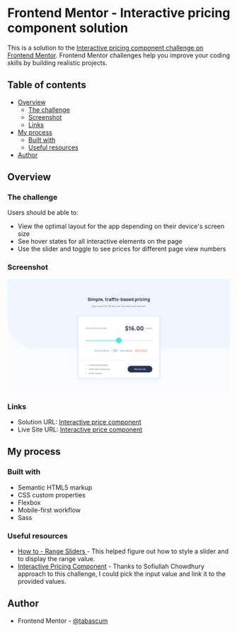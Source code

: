 # Frontend Mentor - Interactive pricing component solution

This is a solution to the [Interactive pricing component challenge on Frontend Mentor](https://www.frontendmentor.io/challenges/interactive-pricing-component-t0m8PIyY8). Frontend Mentor challenges help you improve your coding skills by building realistic projects.

## Table of contents

- [Overview](#overview)
  - [The challenge](#the-challenge)
  - [Screenshot](#screenshot)
  - [Links](#links)
- [My process](#my-process)
  - [Built with](#built-with)
  - [Useful resources](#useful-resources)
- [Author](#author)

## Overview

### The challenge

Users should be able to:

- View the optimal layout for the app depending on their device's screen size
- See hover states for all interactive elements on the page
- Use the slider and toggle to see prices for different page view numbers

### Screenshot

![](./images/screenshot.png)

### Links

- Solution URL: [Interactive price component](https://github.com/tabascum/interactive-pricing-component)
- Live Site URL: [Interactive price component](https://tabascum-interactive-pricing-comp.netlify.app)

## My process

### Built with

- Semantic HTML5 markup
- CSS custom properties
- Flexbox
- Mobile-first workflow
- Sass

### Useful resources

- [How to - Range Sliders ](https://www.w3schools.com/howto/howto_js_rangeslider.asp) - This helped figure out how to style a slider and to display the range value.
- [Interactive Pricing Component](https://codepen.io/iamsofiullah/pen/yLbmMow) - Thanks to Sofiullah Chowdhury approach to this challenge, I could pick the input value and link it to the provided values.

## Author

- Frontend Mentor - [@tabascum](https://www.frontendmentor.io/profile/tabascum)
